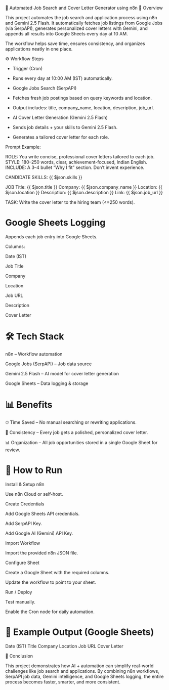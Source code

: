 🚀 Automated Job Search and Cover Letter Generator using n8n
📌 Overview

This project automates the job search and application process using n8n and Gemini 2.5 Flash.
It automatically fetches job listings from Google Jobs (via SerpAPI), generates personalized cover letters with Gemini, and appends all results into Google Sheets every day at 10 AM.

The workflow helps save time, ensures consistency, and organizes applications neatly in one place.

⚙️ Workflow Steps

- Trigger (Cron)

- Runs every day at 10:00 AM (IST) automatically.

- Google Jobs Search (SerpAPI)

- Fetches fresh job postings based on query keywords and location.

- Output includes: title, company_name, location, description, job_url.

- AI Cover Letter Generation (Gemini 2.5 Flash)

- Sends job details + your skills to Gemini 2.5 Flash.

- Generates a tailored cover letter for each role.

Prompt Example:

ROLE: You write concise, professional cover letters tailored to each job.
STYLE: 180–250 words, clear, achievement-focused, Indian English.
INCLUDE: A 3–4 bullet “Why I fit” section. Don’t invent experience.

CANDIDATE SKILLS:
{{ $json.skills }}

JOB
Title: {{ $json.title }}
Company: {{ $json.company_name }}
Location: {{ $json.location }}
Description: {{ $json.description }}
Link: {{ $json.job_url }}

TASK: Write the cover letter to the hiring team (<=250 words).


# Google Sheets Logging

Appends each job entry into Google Sheets.

Columns:

Date (IST)

Job Title

Company

Location

Job URL

Description

Cover Letter

# 🛠️ Tech Stack

n8n – Workflow automation

Google Jobs (SerpAPI) – Job data source

Gemini 2.5 Flash – AI model for cover letter generation

Google Sheets – Data logging & storage

# 📊 Benefits

⏱ Time Saved – No manual searching or rewriting applications.

🎯 Consistency – Every job gets a polished, personalized cover letter.

📊 Organization – All job opportunities stored in a single Google Sheet for review.

# 🚀 How to Run

Install & Setup n8n

Use n8n Cloud or self-host.

Create Credentials

Add Google Sheets API credentials.

Add SerpAPI Key.

Add Google AI (Gemini) API Key.

Import Workflow

Import the provided n8n JSON file.

Configure Sheet

Create a Google Sheet with the required columns.

Update the workflow to point to your sheet.

Run / Deploy

Test manually.

Enable the Cron node for daily automation.

# 📌 Example Output (Google Sheets)
Date (IST)	Title	Company	Location	Job URL	Cover Letter

📢 Conclusion

This project demonstrates how AI + automation can simplify real-world challenges like job search and applications. By combining n8n workflows, SerpAPI job data, Gemini intelligence, and Google Sheets logging, the entire process becomes faster, smarter, and more consistent.
